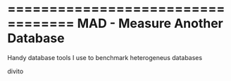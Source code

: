 
==================================
  MAD - Measure Another Database
==================================

Handy database tools I use to benchmark heterogeneus databases

divito
